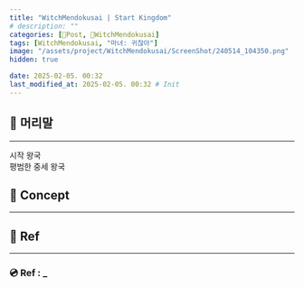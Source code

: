 ```yaml
---
title: "WitchMendokusai | Start Kingdom"
# description: ""
categories: [📀Post, 🥥WitchMendokusai]
tags: [WitchMendokusai, "마녀: 귀찮아"]
image: "/assets/project/WitchMendokusai/ScreenShot/240514_104350.png"
hidden: true

date: 2025-02-05. 00:32
last_modified_at: 2025-02-05. 00:32 # Init
---
```


## 📀 머리말

---

시작 왕국  
평범한 중세 왕국  

## 📀 Concept

---

## 📀 Ref

---

### 💿 Ref : _
